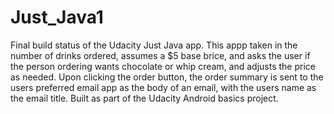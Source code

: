 # Just_Java1
Final build status of the Udacity Just Java app. This appp taken in the number of drinks ordered, assumes a $5 base brice, and asks the user if the person ordering wants chocolate or whip cream, and adjusts the price as needed. Upon clicking the order button, the order summary is sent to the users preferred email app as the body of an email, with the users name as the email title. Built as part of the Udacity Android basics project.
